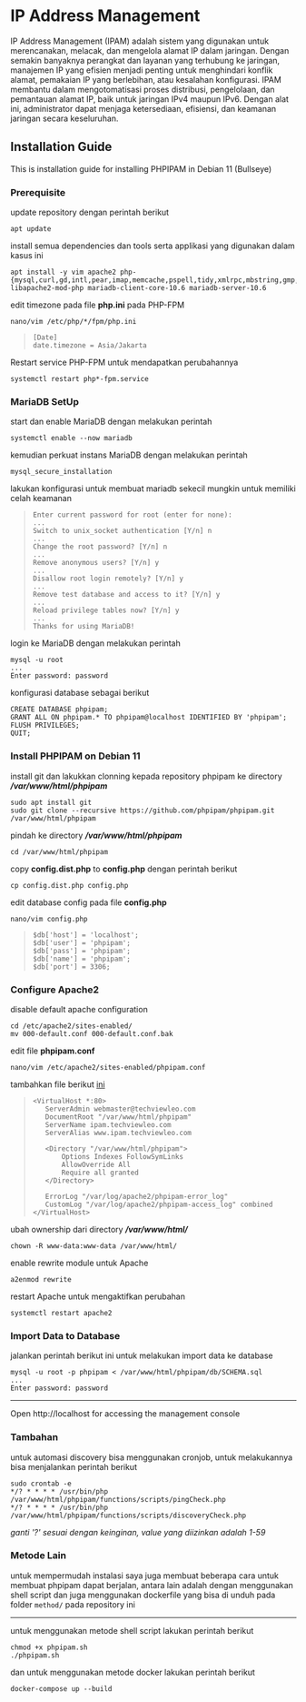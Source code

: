 # IP Address Management

IP Address Management (IPAM) adalah sistem yang digunakan untuk merencanakan, melacak, dan mengelola alamat IP dalam jaringan. Dengan semakin banyaknya perangkat dan layanan yang terhubung ke jaringan, manajemen IP yang efisien menjadi penting untuk menghindari konflik alamat, pemakaian IP yang berlebihan, atau kesalahan konfigurasi. IPAM membantu dalam mengotomatisasi proses distribusi, pengelolaan, dan pemantauan alamat IP, baik untuk jaringan IPv4 maupun IPv6. Dengan alat ini, administrator dapat menjaga ketersediaan, efisiensi, dan keamanan jaringan secara keseluruhan.

## Installation Guide
This is installation guide for installing PHPIPAM in Debian 11 (Bullseye) 

### Prerequisite
update repository dengan perintah berikut

```
apt update
```

install semua dependencies dan tools serta applikasi yang digunakan dalam kasus ini

```
apt install -y vim apache2 php-{mysql,curl,gd,intl,pear,imap,memcache,pspell,tidy,xmlrpc,mbstring,gmp,json,xml,fpm} libapache2-mod-php mariadb-client-core-10.6 mariadb-server-10.6
```

edit timezone pada file **php.ini** pada PHP-FPM
```
nano/vim /etc/php/*/fpm/php.ini
```
> ```
> [Date]
> date.timezone = Asia/Jakarta 
> ```

Restart service PHP-FPM untuk mendapatkan perubahannya
```
systemctl restart php*-fpm.service
```

### MariaDB SetUp
start dan enable MariaDB dengan melakukan perintah
```
systemctl enable --now mariadb
```

kemudian perkuat instans MariaDB dengan melakukan perintah
```
mysql_secure_installation
```

lakukan konfigurasi untuk membuat mariadb sekecil mungkin untuk memiliki celah keamanan

> ```
>Enter current password for root (enter for none):
> ...
>Switch to unix_socket authentication [Y/n] n
> ...
>Change the root password? [Y/n] n
> ...
>Remove anonymous users? [Y/n] y
> ...
>Disallow root login remotely? [Y/n] y
> ...
>Remove test database and access to it? [Y/n] y
> ...
>Reload privilege tables now? [Y/n] y
> ...
>Thanks for using MariaDB!
> ```

login ke MariaDB dengan melakukan perintah
```
mysql -u root
...
Enter password: password
```

konfigurasi database sebagai berikut
```
CREATE DATABASE phpipam;
GRANT ALL ON phpipam.* TO phpipam@localhost IDENTIFIED BY 'phpipam';
FLUSH PRIVILEGES;
QUIT;
```

### Install PHPIPAM on Debian 11
install git dan lakukkan clonning kepada repository phpipam ke directory ***/var/www/html/phpipam***
```
sudo apt install git
sudo git clone --recursive https://github.com/phpipam/phpipam.git /var/www/html/phpipam
```

pindah ke directory ***/var/www/html/phpipam***
```
cd /var/www/html/phpipam
```

copy **config.dist.php** to **config.php** dengan perintah berikut
```
cp config.dist.php config.php
```

edit database config pada file **config.php**
```
nano/vim config.php
```
>```
>$db['host'] = 'localhost';
>$db['user'] = 'phpipam';
>$db['pass'] = 'phpipam';
>$db['name'] = 'phpipam';
>$db['port'] = 3306;
>```

### Configure Apache2 
disable default apache configuration
```
cd /etc/apache2/sites-enabled/
mv 000-default.conf 000-default.conf.bak
```

edit file **phpipam.conf**
```
nano/vim /etc/apache2/sites-enabled/phpipam.conf
```

tambahkan file berikut [ini](config/phpipam-apache.conf)
>```
><VirtualHost *:80>
>    ServerAdmin webmaster@techviewleo.com
>    DocumentRoot "/var/www/html/phpipam"
>    ServerName ipam.techviewleo.com
>    ServerAlias www.ipam.techviewleo.com
>
>    <Directory "/var/www/html/phpipam">
>        Options Indexes FollowSymLinks
>        AllowOverride All
>        Require all granted
>    </Directory>
>    
>    ErrorLog "/var/log/apache2/phpipam-error_log"
>    CustomLog "/var/log/apache2/phpipam-access_log" combined
></VirtualHost>
>```

ubah ownership dari directory ***/var/www/html/***
```
chown -R www-data:www-data /var/www/html/
```

enable rewrite module untuk Apache
```
a2enmod rewrite
```

restart Apache untuk mengaktifkan perubahan
```
systemctl restart apache2
```

### Import Data to Database
jalankan perintah berikut ini untuk melakukan import data ke database
```
mysql -u root -p phpipam < /var/www/html/phpipam/db/SCHEMA.sql
...
Enter password: password
```

---
Open http://localhost for accessing the management console

### Tambahan
untuk automasi discovery bisa menggunakan cronjob, untuk melakukannya bisa menjalankan perintah berikut
```
sudo crontab -e
*/? * * * * /usr/bin/php /var/www/html/phpipam/functions/scripts/pingCheck.php
*/? * * * * /usr/bin/php /var/www/html/phpipam/functions/scripts/discoveryCheck.php

```
*ganti '?' sesuai dengan keinginan, value yang diizinkan adalah 1-59*

### Metode Lain
untuk mempermudah instalasi saya juga membuat beberapa cara untuk membuat phpipam dapat berjalan, antara lain adalah dengan menggunakan shell script dan juga menggunakan dockerfile yang bisa di unduh pada folder `method/` pada repository ini

---
untuk menggunakan metode shell script lakukan perintah berikut
```
chmod +x phpipam.sh
./phpipam.sh
```
dan untuk menggunakan metode docker lakukan perintah berikut
```
docker-compose up --build
```
